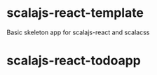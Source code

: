 scalajs-react-template
======================

Basic skeleton app for scalajs-react and scalacss
# scalajs-react-todoapp
